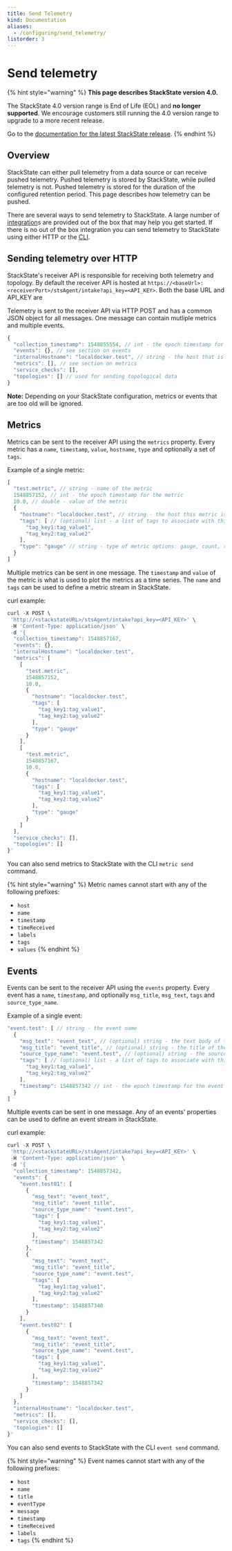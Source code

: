 ```yaml
---
title: Send Telemetry
kind: Documentation
aliases:
  - /configuring/send_telemetry/
listorder: 3
---
```


# Send telemetry


{% hint style="warning" %}
**This page describes StackState version 4.0.**

The StackState 4.0 version range is End of Life (EOL) and **no longer supported**. We encourage customers still running the 4.0 version range to upgrade to a more recent release.

Go to the [documentation for the latest StackState release](https://docs.stackstate.com/).
{% endhint %}

## Overview

StackState can either pull telemetry from a data source or can receive pushed telemetry. Pushed telemetry is stored by StackState, while pulled telemetry is not. Pushed telemetry is stored for the duration of the configured retention period. This page describes how telemetry can be pushed.

There are several ways to send telemetry to StackState. A large number of [integration](../integrations/)s are provided out of the box that may help you get started. If there is no out of the box integration you can send telemetry to StackState using either HTTP or the [CLI](../setup/cli.md).

## Sending telemetry over HTTP

StackState's receiver API is responsible for receiving both telemetry and topology. By default the receiver API is hosted at `https://<baseUrl>:<receiverPort>/stsAgent/intake?api_key=<API_KEY>`. Both the base URL and API\_KEY are

Telemetry is sent to the receiver API via HTTP POST and has a common JSON object for all messages. One message can contain mutliple metrics and multiple events.

```javascript
{
  "collection_timestamp": 1548855554, // int - the epoch timestamp for the collection
  "events": {}, // see section on events
  "internalHostname": "localdocker.test", // string - the host that is sending this data
  "metrics": [], // see section on metrics
  "service_checks": [],
  "topologies": [] // used for sending topological data
}
```

**Note:** Depending on your StackState configuration, metrics or events that are too old will be ignored.

## Metrics

Metrics can be sent to the receiver API using the `metrics` property. Every metric has a `name`, `timestamp`, `value`, `hostname`, `type` and optionally a set of `tags`.

Example of a single metric:

```javascript
[
  "test.metric", // string - name of the metric
  1548857152, // int - the epoch timestamp for the metric
  10.0, // double - value of the metric
  {
    "hostname": "localdocker.test", // string - the host this metric is from
    "tags": [ // (optional) list - a list of tags to associate with this metric. Colon separated key/value pairs.
      "tag_key1:tag_value1",
      "tag_key2:tag_value2"
    ],
    "type": "gauge" // string - type of metric options: gauge, count, rate, counter, raw
  }
]
```

Multiple metrics can be sent in one message. The `timestamp` and `value` of the metric is what is used to plot the metrics as a time series. The `name` and `tags` can be used to define a metric stream in StackState.

curl example:

```javascript
curl -X POST \
 'http://<stackstateURL>/stsAgent/intake?api_key=<API_KEY>' \
 -H 'Content-Type: application/json' \
 -d '{
  "collection_timestamp": 1548857167,
  "events": {},
  "internalHostname": "localdocker.test",
  "metrics": [
    [
      "test.metric",
      1548857152,
      10.0,
      {
        "hostname": "localdocker.test",
        "tags": [
          "tag_key1:tag_value1",
          "tag_key2:tag_value2"
        ],
        "type": "gauge"
      }
    ],
    [
      "test.metric",
      1548857167,
      10.0,
      {
        "hostname": "localdocker.test",
        "tags": [
          "tag_key1:tag_value1",
          "tag_key2:tag_value2"
        ],
        "type": "gauge"
      }
    ]
  ],
  "service_checks": [],
  "topologies": []
}'
```

You can also send metrics to StackState with the CLI `metric send` command.

{% hint style="warning" %}
Metric names cannot start with any of the following prefixes:

* `host`
* `name`
* `timestamp`
* `timeReceived`
* `labels`
* `tags`
* `values`
{% endhint %}

## Events

Events can be sent to the receiver API using the `events` property. Every event has a `name`, `timestamp`, and optionally `msg_title`, `msg_text`, `tags` and `source_type_name`.

Example of a single event:

```javascript
"event.test": [ // string - the event name
  {
    "msg_text": "event_text", // (optional) string - the text body of the event
    "msg_title": "event_title", // (optional) string - the title of the event,
    "source_type_name": "event.test", // (optional) string - the source type name
    "tags": [ // (optional) list - a list of tags to associate with this event. Colon separated key/value pairs.
      "tag_key1:tag_value1",
      "tag_key2:tag_value2"
    ],
    "timestamp": 1548857342 // int - the epoch timestamp for the event
  }
]
```

Multiple events can be sent in one message. Any of an events' properties can be used to define an event stream in StackState.

curl example:

```javascript
curl -X POST \
 'http://<stackstateURL>/stsAgent/intake?api_key=<API_KEY>' \
 -H 'Content-Type: application/json' \
 -d '{
  "collection_timestamp": 1548857342,
  "events": {
    "event.test01": [
      {
        "msg_text": "event_text",
        "msg_title": "event_title",
        "source_type_name": "event.test",
        "tags": [
          "tag_key1:tag_value1",
          "tag_key2:tag_value2"
        ],
        "timestamp": 1548857342
      },
      {
        "msg_text": "event_text",
        "msg_title": "event_title",
        "source_type_name": "event.test",
        "tags": [
          "tag_key1:tag_value1",
          "tag_key2:tag_value2"
        ],
        "timestamp": 1548857340
      }
    ],
    "event.test02": [
      {
        "msg_text": "event_text",
        "msg_title": "event_title",
        "source_type_name": "event.test",
        "tags": [
          "tag_key1:tag_value1",
          "tag_key2:tag_value2"
        ],
        "timestamp": 1548857342
      }
    ]
  },
  "internalHostname": "localdocker.test",
  "metrics": [],
  "service_checks": [],
  "topologies": []
}'
```

You can also send events to StackState with the CLI `event send` command.

{% hint style="warning" %}
Event names cannot start with any of the following prefixes:

* `host`
* `name`
* `title`
* `eventType`
* `message`
* `timestamp`
* `timeReceived`
* `labels`
* `tags`
{% endhint %}

